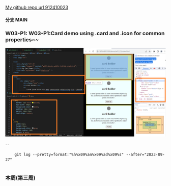 [My github repo url 912410023](https://github.com/0x55xx5)

#### 分支 MAIN

### W03-P1: W03-P1:Card demo using .card and .icon for common properties~~

![](w03-p1-1.png)

--

```
    git log --pretty=format:"%h%x09%an%x09%ad%x09%s" --after="2023-09-27"

```

```

```

### 本周(第三周)
